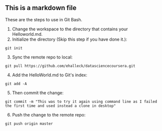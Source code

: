 ## This is a markdown file
These are the steps to use in Git Bash.

1. Change the workspace to the directory that contains your Helloworld.md.
2. Initialize the directory (Skip this step if you have done it.):
  ```
  git init
  ```
3. Sync the remote repo to local:
  ```
  git pull https://github.com/ehalleck/datasciencecoursera.git
  ```
4. Add the HelloWorld.md to Git's index:
  ```
  git add -A
  ```
5. Then commit the change:

  ```
  git commit -m "This was to try it again using command line as I failed the first time and used instead a clone in desktop"
  ```
6. Push the change to the remote repo:
  ```
  git push origin master
  ```
